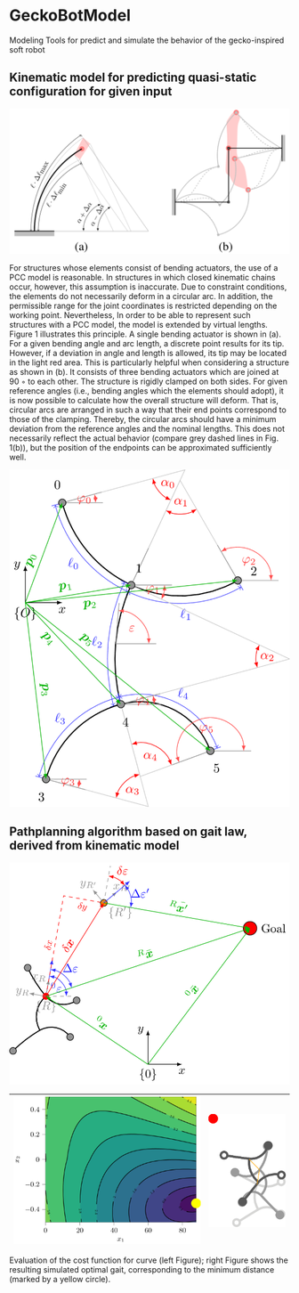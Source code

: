# GeckoBotModel
Modeling Tools for predict and simulate the behavior of the gecko-inspired soft robot 


## Kinematic model for predicting quasi-static configuration for given input

![Example](https://github.com/larslevity/GeckoBotModel/blob/master/Pics/kinematic_model/principle_sketch.PNG)


For structures whose elements consist of bending actuators, the use of a PCC model is reasonable. In structures in which closed kinematic chains occur, however, this assumption is inaccurate. Due to constraint conditions, the elements do not necessarily deform in a circular arc. In addition, the permissible range for the joint coordinates is restricted depending on the working point. Nevertheless, In order to be able to represent such structures with a PCC model, the model is extended by virtual lengths. Figure 1 illustrates this principle. A single bending actuator is shown in (a). For a given bending angle and arc length, a discrete point results for its tip. However, if a deviation in angle and length is allowed, its tip may be located in the light red area. This is
particularly helpful when considering a structure as shown in (b). It consists of three bending actuators which are joined at 90 ◦ to each other. The structure is rigidly clamped on both sides. For given reference angles (i.e., bending angles which the elements should adopt), it is now possible to calculate how the overall structure will deform. That is, circular arcs are arranged in such a way that their end points correspond to those of the clamping. Thereby, the circular arcs should have a minimum deviation from the reference angles and the nominal lengths. This does not necessarily reflect the actual behavior (compare grey dashed lines in Fig. 1(b)), but the position of the endpoints can be approximated sufficiently well.

![Example](https://github.com/larslevity/GeckoBotModel/blob/master/Pics/kinematic_model/model_new.png)



## Pathplanning algorithm based on gait law, derived from kinematic model





![Example](https://github.com/larslevity/GeckoBotModel/blob/master/Pics/path_planning/model_cost.png)



|![Example](https://github.com/larslevity/GeckoBotModel/blob/master/Pics/path_planning/eval_cost_fun.png)|![Example](https://github.com/larslevity/GeckoBotModel/blob/master/Pics/path_planning/corresponding_gait.png)|
|--------------------------------------------------------------------------------------------------------|-------------------------------------------------------------------------------------------------------------|

Evaluation of the cost function for curve (left Figure); right Figure shows the resulting simulated optimal gait, corresponding to the minimum distance (marked by a yellow circle).